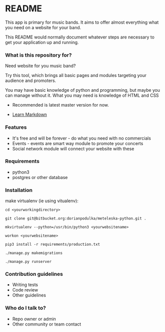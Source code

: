 # README #

This app is primary for music bands. It aims to offer almost everything what you need on a website for your band.

This README would normally document whatever steps are necessary to get your application up and running.

### What is this repository for? ###

Need website for you music band?

Try this tool, which brings all basic pages and modules targeting your audience and promoters.

You may have basic knowledge of python and programming, but maybe you can manage without it.
What you may need is knowledge of HTML and CSS

* Recommended is latest master version for now.

* [Learn Markdown](https://bitbucket.org/tutorials/markdowndemo)

### Features ###
* It's free and will be forever - do what you need with no commercials
* Events - events are smart way module to promote your concerts
* Social network module will connect your website with these

### Requirements ###
* python3
* postgres or other database

### Installation ###
make virtualenv (ie using vitualenv):

`cd <yourworkingdirectory>`

`git clone git@bitbucket.org:dorianpodulka/meteleska-python.git .`

`mkvirtualenv --python=/usr/bin/python3 <yourwebsitename>`

`workon <yourwebsitename>`

`pip3 install -r requirements/production.txt`

`./manage.py makemigrations`

`./manage.py runserver`

### Contribution guidelines ###

* Writing tests
* Code review
* Other guidelines

### Who do I talk to? ###

* Repo owner or admin
* Other community or team contact